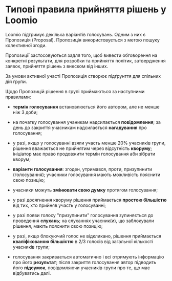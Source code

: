 # Типові правила прийняття рішень у Loomio

Loomio підтримує декілька варіантів голосувань. Одним з них є Пропозиція \(Proposal\). Пропозиція використовується з метою пошуку колективної згоди.

Пропозиції застосовуються задля того, щоб вивести обговорення на конкретні результати, для розробки та прийняття політик, затвердження заявок, прийняття рішень з внеском від інших.

За умови активної участі Пропозиція створює підґрунття для спільних дій групи.

Щодо Пропозицій рішення в групі приймаються за наступними правилами:

* **термін голосування** встановлюється його автором, але не менше ніж 3 доби;

* на початку голосування учаникам надсилається **повідомлення**; за день до закриття учасникам надсилається **нагадування** про голосування;

* у разі, якщо у голосуванні взяли участь менше 20% учасників групи, рішення вважається не прийнятим через відсутність **кворуму**; ініціатор має право продовжити термін голосування аби зібрати кворум;

* **варіанти голосування**: згоден, утримався, проти, призупинити \(голосування\); учасники голосування мають можливість пояснити свою позицію;

* учасники можуть **змінювати свою думку** протягом голосування;

* у разі досягнення кворуму рішення приймається **простою більшістю** від тих, хто прийняв участь у голосуванні;

* у разі появи голосу "призупинити" голосування зупиняється до проведення **слухань**; на слуханнях учасник\(и\), що заблокували рішення,  мають пояснити свою позицію;

* у разі, якщо блокуючий голос не відкликано, рішення приймається **кваліфікованою більшістю** в 2/3 голосів від загальної кількості учасників групи;

* голосування закривається автоматично і всі отримують інформацію про його **результат**; після закриття голосування автор підводить його **підсумок**, повідомляючи учасників групи про те, що має відбуватись далі.



